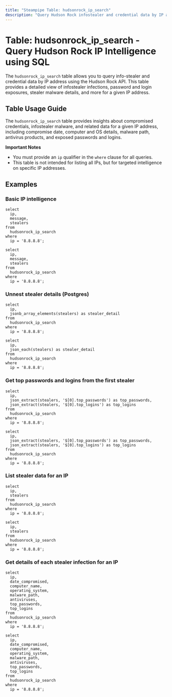```yaml
---
title: "Steampipe Table: hudsonrock_ip_search"
description: "Query Hudson Rock infostealer and credential data by IP address with SQL."
---
```


# Table: hudsonrock_ip_search - Query Hudson Rock IP Intelligence using SQL

The `hudsonrock_ip_search` table allows you to query info-stealer and credential data by IP address using the Hudson Rock API. This table provides a detailed view of infostealer infections, password and login exposures, stealer malware details, and more for a given IP address.

## Table Usage Guide

The `hudsonrock_ip_search` table provides insights about compromised credentials, infostealer malware, and related data for a given IP address, including compromise date, computer and OS details, malware path, antivirus products, and exposed passwords and logins.

**Important Notes**
- You must provide an `ip` qualifier in the `where` clause for all queries.
- This table is not intended for listing all IPs, but for targeted intelligence on specific IP addresses.

## Examples

### Basic IP intelligence

```sql+postgres
select
  ip,
  message,
  stealers
from
  hudsonrock_ip_search
where
  ip = '8.8.8.8';
```

```sql+sqlite
select
  ip,
  message,
  stealers
from
  hudsonrock_ip_search
where
  ip = '8.8.8.8';
```

### Unnest stealer details (Postgres)

```sql+postgres
select
  ip,
  jsonb_array_elements(stealers) as stealer_detail
from
  hudsonrock_ip_search
where
  ip = '8.8.8.8';
```

```sql+sqlite
select
  ip,
  json_each(stealers) as stealer_detail
from
  hudsonrock_ip_search
where
  ip = '8.8.8.8';
```

### Get top passwords and logins from the first stealer

```sql+postgres
select
  ip,
  json_extract(stealers, '$[0].top_passwords') as top_passwords,
  json_extract(stealers, '$[0].top_logins') as top_logins
from
  hudsonrock_ip_search
where
  ip = '8.8.8.8';
```

```sql+sqlite
select
  ip,
  json_extract(stealers, '$[0].top_passwords') as top_passwords,
  json_extract(stealers, '$[0].top_logins') as top_logins
from
  hudsonrock_ip_search
where
  ip = '8.8.8.8';
```

### List stealer data for an IP

```sql+postgres
select
  ip,
  stealers
from
  hudsonrock_ip_search
where
  ip = '8.8.8.8';
```

```sql+sqlite
select
  ip,
  stealers
from
  hudsonrock_ip_search
where
  ip = '8.8.8.8';
```

### Get details of each stealer infection for an IP

```sql+postgres
select
  ip,
  date_compromised,
  computer_name,
  operating_system,
  malware_path,
  antiviruses,
  top_passwords,
  top_logins
from
  hudsonrock_ip_search
where
  ip = '8.8.8.8';
```

```sql+sqlite
select
  ip,
  date_compromised,
  computer_name,
  operating_system,
  malware_path,
  antiviruses,
  top_passwords,
  top_logins
from
  hudsonrock_ip_search
where
  ip = '8.8.8.8';
```
